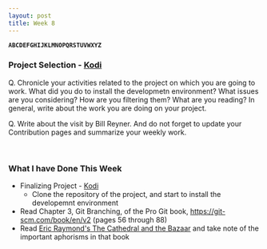 ```yaml
---
layout: post
title: Week 8
---
```


**`ABCDEFGHIJKLMNOPQRSTUVWXYZ`**

### Project Selection - [Kodi]()
Q. Chronicle your activities related to the project on which you are going to work. What did you do to install the developmetn environment? What issues are you considering? How are you filtering them? What are you reading? In general, write about the work you are doing on your project.

Q. Write about the visit by Bill Reyner. And do not forget to update your Contribution pages and summarize your weekly work.

&nbsp;
&nbsp;
&nbsp;

### What I have Done This Week
- Finalizing Project - [Kodi]()
  - Clone the repository of the project, and start to install the developemnt environment 
- Read Chapter 3, Git Branching, of the Pro Git book, https://git-scm.com/book/en/v2 (pages 56 through 88)
- Read [Eric Raymond's The Cathedral and the Bazaar](http://www.catb.org/~esr/writings/cathedral-bazaar/cathedral-bazaar/index.html) and take note of the important aphorisms in that book
